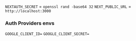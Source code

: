 `NEXTAUTH_SECRET` = `openssl rand -base64 32`
`NEXT_PUBLIC_URL` = `http://localhost:3000`

### Auth Providers envs

`GOOGLE_CLIENT_ID=`
`GOOGLE_CLIENT_SECRET=`

